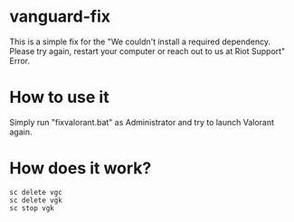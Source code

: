 # vanguard-fix
 This is a simple fix for the "We couldn't install a required dependency. Please try again, restart your computer or reach out to us at Riot Support" Error.
# How to use it
 Simply run "fixvalorant.bat" as Administrator and try to launch Valorant again.
# How does it work?
```batch
sc delete vgc
sc delete vgk
sc stop vgk
```